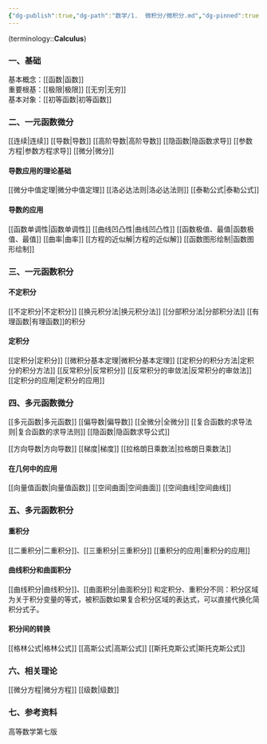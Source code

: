 ```yaml
---
{"dg-publish":true,"dg-path":"数学/1.  微积分/微积分.md","dg-pinned":true,"tags":["Subject"],"Level":0,"permalink":"/数学/1.  微积分/微积分/","pinned":true,"dgPassFrontmatter":true,"noteIcon":"","created":"2024-10-17T14:44:34.000+08:00","updated":"2025-04-12T18:10:01.870+08:00"}
---
```



(terminology::**Calculus**)
### 一、基础
基本概念：[[函数\|函数]]   
重要根基：[[极限\|极限]]  [[无穷\|无穷]]  
基本对象：[[初等函数\|初等函数]]
### 二、一元函数微分
[[连续\|连续]]
[[导数\|导数]]
[[高阶导数\|高阶导数]]
[[隐函数\|隐函数求导]]
[[参数方程\|参数方程求导]]
[[微分\|微分]]
#### 导数应用的理论基础
[[微分中值定理\|微分中值定理]]
[[洛必达法则\|洛必达法则]]
[[泰勒公式\|泰勒公式]]
#### 导数的应用
[[函数单调性\|函数单调性]]
[[曲线凹凸性\|曲线凹凸性]]
[[函数极值、最值\|函数极值、最值]]
[[曲率\|曲率]]
[[方程的近似解\|方程的近似解]]
[[函数图形绘制\|函数图形绘制]]
### 三、一元函数积分
#### 不定积分
[[不定积分\|不定积分]]
[[换元积分法\|换元积分法]]
[[分部积分法\|分部积分法]]
[[有理函数\|有理函数]]的积分
#### 定积分
[[定积分\|定积分]]
[[微积分基本定理\|微积分基本定理]]
[[定积分的积分方法\|定积分的积分方法]]
[[反常积分\|反常积分]]
[[反常积分的审敛法\|反常积分的审敛法]]
[[定积分的应用\|定积分的应用]]
### 四、多元函数微分
[[多元函数\|多元函数]]
[[偏导数\|偏导数]]
[[全微分\|全微分]]
[[复合函数的求导法则\|复合函数的求导法则]]
[[隐函数\|隐函数求导公式]]

[[方向导数\|方向导数]]
[[梯度\|梯度]]
[[拉格朗日乘数法\|拉格朗日乘数法]]
#### 在几何中的应用
[[向量值函数\|向量值函数]]
[[空间曲面\|空间曲面]]
[[空间曲线\|空间曲线]]
### 五、多元函数积分
#### 重积分
[[二重积分\|二重积分]]、[[三重积分\|三重积分]]  [[重积分的应用\|重积分的应用]]
#### 曲线积分和曲面积分
[[曲线积分\|曲线积分]]、[[曲面积分\|曲面积分]]
和定积分、重积分不同：积分区域为关于积分变量的等式，被积函数如果复合积分区域的表达式，可以直接代换化简积分式子。
#### 积分间的转换
[[格林公式\|格林公式]]
[[高斯公式\|高斯公式]]
[[斯托克斯公式\|斯托克斯公式]]
### 六、相关理论
[[微分方程\|微分方程]]
[[级数\|级数]]

### 七、参考资料
高等数学第七版

